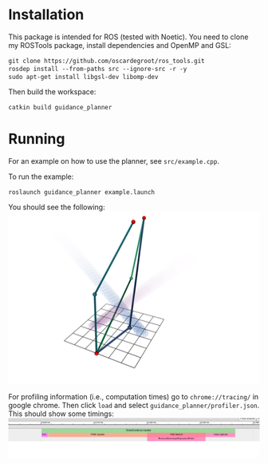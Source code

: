# Installation
This package is intended for ROS (tested with Noetic). You need to clone my ROSTools package, install dependencies and OpenMP and GSL:

```
git clone https://github.com/oscardegroot/ros_tools.git
rosdep install --from-paths src --ignore-src -r -y
sudo apt-get install libgsl-dev libomp-dev
```

Then build the workspace:

```
catkin build guidance_planner
```


# Running
For an example on how to use the planner, see `src/example.cpp`. 

To run the example:
```
roslaunch guidance_planner example.launch
```

You should see the following:
![Example](docs/example.png)

For profiling information (i.e., computation times) go to `chrome://tracing/` in google chrome. Then click `load` and select `guidance_planner/profiler.json`. This should show some timings:
![Timing](docs/timing.png)
